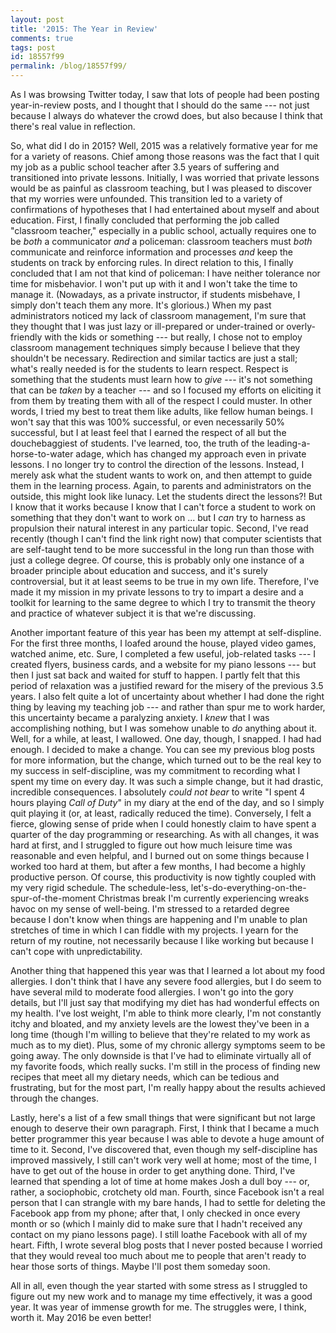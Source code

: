 ```yaml
---
layout: post
title: '2015: The Year in Review'
comments: true
tags: post
id: 18557f99
permalink: /blog/18557f99/
---
```


As I was browsing Twitter today, I saw that lots of people had been posting year-in-review posts, and I thought that I should do the same --- not just because I always do whatever the crowd does, but also because I think that there's real value in reflection.

So, what did I do in 2015? Well, 2015 was a relatively formative year for me for a variety of reasons. Chief among those reasons was the fact that I quit my job as a public school teacher after 3.5 years of suffering and transitioned into private lessons. Initially, I was worried that private lessons would be as painful as classroom teaching, but I was pleased to discover that my worries were unfounded. This transition led to a variety of confirmations of hypotheses that I had entertained about myself and about education. First, I finally concluded that performing the job called "classroom teacher," especially in a public school, actually requires one to be _both_ a communicator _and_ a policeman: classroom teachers must _both_ communicate and reinforce information and processes _and_ keep the students on track by enforcing rules. In direct relation to this, I finally concluded that I am not that kind of policeman: I have neither tolerance nor time for misbehavior. I won't put up with it and I won't take the time to manage it. (Nowadays, as a private instructor, if students misbehave, I simply don't teach them any more. It's glorious.) When my past administrators noticed my lack of classroom management, I'm sure that they thought that I was just lazy or ill-prepared or under-trained or overly-friendly with the kids or something --- but really, I chose not to employ classroom management techniques simply because I believe that they shouldn't be necessary. Redirection and similar tactics are just a stall; what's really needed is for the students to learn respect. Respect is something that the students must learn how to _give_ --- it's not something that can be _taken_ by a teacher --- and so I focused my efforts on eliciting it from them by treating them with all of the respect I could muster. In other words, I tried my best to treat them like adults, like fellow human beings. I won't say that this was 100% successful, or even necessarily 50% successful, but I at least feel that I earned the respect of all but the douchebaggiest of students. I've learned, too, the truth of the leading-a-horse-to-water adage, which has changed my approach even in private lessons. I no longer try to control the direction of the lessons. Instead, I merely ask what the student wants to work on, and then attempt to guide them in the learning process. Again, to parents and administrators on the outside, this might look like lunacy. Let the students direct the lessons?! But I know that it works because I know that I can't force a student to work on something that they don't want to work on ... but I _can_ try to harness as propulsion their natural interest in any particular topic. Second, I've read recently (though I can't find the link right now) that computer scientists that are self-taught tend to be more successful in the long run than those with just a college degree. Of course, this is probably only one instance of a broader principle about education and success, and it's surely controversial, but it at least seems to be true in my own life. Therefore, I've made it my mission in my private lessons to try to impart a desire and a toolkit for learning to the same degree to which I try to transmit the theory and practice of whatever subject it is that we're discussing.

Another important feature of this year has been my attempt at self-displine. For the first three months, I loafed around the house, played video games, watched anime, etc. Sure, I completed a few useful, job-related tasks --- I created flyers, business cards, and a website for my piano lessons --- but then I just sat back and waited for stuff to happen. I partly felt that this period of relaxation was a justified reward for the misery of the previous 3.5 years. I also felt quite a lot of uncertainty about whether I had done the right thing by leaving my teaching job --- and rather than spur me to work harder, this uncertainty became a paralyzing anxiety. I _knew_ that I was accomplishing nothing, but I was somehow unable to _do_ anything about it. Well, for a while, at least, I wallowed. One day, though, I snapped. I had had enough. I decided to make a change. You can see my previous blog posts for more information, but the change, which turned out to be the real key to my success in self-discipline, was my commitment to recording what I spent my time on every day. It was such a simple change, but it had drastic, incredible consequences. I absolutely _could not bear_ to write "I spent 4 hours playing _Call of Duty_" in my diary at the end of the day, and so I simply quit playing it (or, at least, radically reduced the time). Conversely, I felt a fierce, glowing sense of pride when I could honestly claim to have spent a quarter of the day programming or researching. As with all changes, it was hard at first, and I struggled to figure out how much leisure time was reasonable and even helpful, and I burned out on some things because I worked too hard at them, but after a few months, I had become a highly productive person. Of course, this productivity is now tightly coupled with my very rigid schedule. The schedule-less, let's-do-everything-on-the-spur-of-the-moment Christmas break I'm currently experiencing wreaks havoc on my sense of well-being. I'm stressed to a retarded degree because I don't know when things are happening and I'm unable to plan stretches of time in which I can fiddle with my projects. I yearn for the return of my routine, not necessarily because I like working but because I can't cope with unpredictability.

Another thing that happened this year was that I learned a lot about my food allergies. I don't think that I have any severe food allergies, but I do seem to have several mild to moderate food allergies. I won't go into the gory details, but I'll just say that modifying my diet has had wonderful effects on my health. I've lost weight, I'm able to think more clearly, I'm not constantly itchy and bloated, and my anxiety levels are the lowest they've been in a long time (though I'm willing to believe that they're related to my work as much as to my diet). Plus, some of my chronic allergy symptoms seem to be going away. The only downside is that I've had to eliminate virtually all of my favorite foods, which really sucks. I'm still in the process of finding new recipes that meet all my dietary needs, which can be tedious and frustrating, but for the most part, I'm really happy about the results achieved through the changes.

Lastly, here's a list of a few small things that were significant but not large enough to deserve their own paragraph. First, I think that I became a much better programmer this year because I was able to devote a huge amount of time to it. Second, I've discovered that, even though my self-discipline has improved massively, I still can't work very well at home; most of the time, I have to get out of the house in order to get anything done. Third, I've learned that spending a lot of time at home makes Josh a dull boy --- or, rather, a sociophobic, crotchety old man. Fourth, since Facebook isn't a real person that I can strangle with my bare hands, I had to settle for deleting the Facebook app from my phone; after that, I only checked in once every month or so (which I mainly did to make sure that I hadn't received any contact on my piano lessons page). I still loathe Facebook with all of my heart. Fifth, I wrote several blog posts that I never posted because I worried that they would reveal too much about me to people that aren't ready to hear those sorts of things. Maybe I'll post them someday soon.

All in all, even though the year started with some stress as I struggled to figure out my new work and to manage my time effectively, it was a good year. It was year of immense growth for me. The struggles were, I think, worth it. May 2016 be even better!
